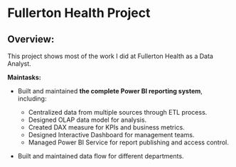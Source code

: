 # Fullerton Health Project
## Overview:
This project shows most of the work I did at Fullerton Health as a Data Analyst.

**Maintasks:**
- Built and maintained **the complete Power BI reporting system**, including:
  - Centralized data from multiple sources through ETL process.
  - Designed OLAP data model for analysis.
  - Created DAX measure for KPIs and business metrics.
  - Designed Interactive Dashboard for management teams.
  - Managed Power BI Service for report publishing and access control.
    
- Built and maintained data flow for different departments.







